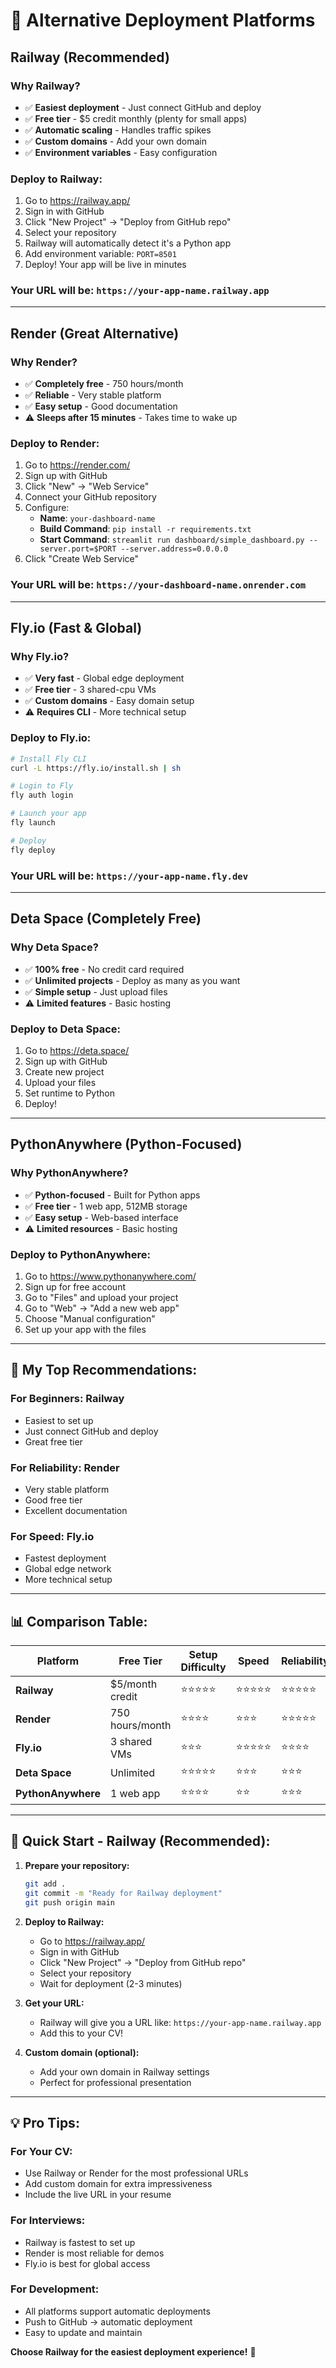 # 🚀 Alternative Deployment Platforms

## **Railway (Recommended)**

### **Why Railway?**
- ✅ **Easiest deployment** - Just connect GitHub and deploy
- ✅ **Free tier** - $5 credit monthly (plenty for small apps)
- ✅ **Automatic scaling** - Handles traffic spikes
- ✅ **Custom domains** - Add your own domain
- ✅ **Environment variables** - Easy configuration

### **Deploy to Railway:**
1. Go to https://railway.app/
2. Sign in with GitHub
3. Click "New Project" → "Deploy from GitHub repo"
4. Select your repository
5. Railway will automatically detect it's a Python app
6. Add environment variable: `PORT=8501`
7. Deploy! Your app will be live in minutes

### **Your URL will be:** `https://your-app-name.railway.app`

---

## **Render (Great Alternative)**

### **Why Render?**
- ✅ **Completely free** - 750 hours/month
- ✅ **Reliable** - Very stable platform
- ✅ **Easy setup** - Good documentation
- ⚠️ **Sleeps after 15 minutes** - Takes time to wake up

### **Deploy to Render:**
1. Go to https://render.com/
2. Sign up with GitHub
3. Click "New" → "Web Service"
4. Connect your GitHub repository
5. Configure:
   - **Name**: `your-dashboard-name`
   - **Build Command**: `pip install -r requirements.txt`
   - **Start Command**: `streamlit run dashboard/simple_dashboard.py --server.port=$PORT --server.address=0.0.0.0`
6. Click "Create Web Service"

### **Your URL will be:** `https://your-dashboard-name.onrender.com`

---

## **Fly.io (Fast & Global)**

### **Why Fly.io?**
- ✅ **Very fast** - Global edge deployment
- ✅ **Free tier** - 3 shared-cpu VMs
- ✅ **Custom domains** - Easy domain setup
- ⚠️ **Requires CLI** - More technical setup

### **Deploy to Fly.io:**
```bash
# Install Fly CLI
curl -L https://fly.io/install.sh | sh

# Login to Fly
fly auth login

# Launch your app
fly launch

# Deploy
fly deploy
```

### **Your URL will be:** `https://your-app-name.fly.dev`

---

## **Deta Space (Completely Free)**

### **Why Deta Space?**
- ✅ **100% free** - No credit card required
- ✅ **Unlimited projects** - Deploy as many as you want
- ✅ **Simple setup** - Just upload files
- ⚠️ **Limited features** - Basic hosting

### **Deploy to Deta Space:**
1. Go to https://deta.space/
2. Sign up with GitHub
3. Create new project
4. Upload your files
5. Set runtime to Python
6. Deploy!

---

## **PythonAnywhere (Python-Focused)**

### **Why PythonAnywhere?**
- ✅ **Python-focused** - Built for Python apps
- ✅ **Free tier** - 1 web app, 512MB storage
- ✅ **Easy setup** - Web-based interface
- ⚠️ **Limited resources** - Basic hosting

### **Deploy to PythonAnywhere:**
1. Go to https://www.pythonanywhere.com/
2. Sign up for free account
3. Go to "Files" and upload your project
4. Go to "Web" → "Add a new web app"
5. Choose "Manual configuration"
6. Set up your app with the files

---

## **🎯 My Top Recommendations:**

### **For Beginners: Railway**
- Easiest to set up
- Just connect GitHub and deploy
- Great free tier

### **For Reliability: Render**
- Very stable platform
- Good free tier
- Excellent documentation

### **For Speed: Fly.io**
- Fastest deployment
- Global edge network
- More technical setup

---

## **📊 Comparison Table:**

| Platform | Free Tier | Setup Difficulty | Speed | Reliability |
|----------|-----------|------------------|-------|-------------|
| **Railway** | $5/month credit | ⭐⭐⭐⭐⭐ | ⭐⭐⭐⭐⭐ | ⭐⭐⭐⭐⭐ |
| **Render** | 750 hours/month | ⭐⭐⭐⭐ | ⭐⭐⭐ | ⭐⭐⭐⭐⭐ |
| **Fly.io** | 3 shared VMs | ⭐⭐⭐ | ⭐⭐⭐⭐⭐ | ⭐⭐⭐⭐ |
| **Deta Space** | Unlimited | ⭐⭐⭐⭐⭐ | ⭐⭐⭐ | ⭐⭐⭐ |
| **PythonAnywhere** | 1 web app | ⭐⭐⭐⭐ | ⭐⭐ | ⭐⭐⭐ |

---

## **🚀 Quick Start - Railway (Recommended):**

1. **Prepare your repository:**
   ```bash
   git add .
   git commit -m "Ready for Railway deployment"
   git push origin main
   ```

2. **Deploy to Railway:**
   - Go to https://railway.app/
   - Sign in with GitHub
   - Click "New Project" → "Deploy from GitHub repo"
   - Select your repository
   - Wait for deployment (2-3 minutes)

3. **Get your URL:**
   - Railway will give you a URL like: `https://your-app-name.railway.app`
   - Add this to your CV!

4. **Custom domain (optional):**
   - Add your own domain in Railway settings
   - Perfect for professional presentation

---

## **💡 Pro Tips:**

### **For Your CV:**
- Use Railway or Render for the most professional URLs
- Add custom domain for extra impressiveness
- Include the live URL in your resume

### **For Interviews:**
- Railway is fastest to set up
- Render is most reliable for demos
- Fly.io is best for global access

### **For Development:**
- All platforms support automatic deployments
- Push to GitHub → automatic deployment
- Easy to update and maintain

**Choose Railway for the easiest deployment experience!** 🚀 